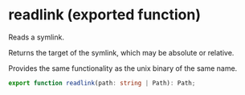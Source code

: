 <!-- INPUT:
/**
 * Reads a symlink.
 *
 * Returns the target of the symlink, which may be absolute or relative.
 *
 * Provides the same functionality as the unix binary of the same name.
 */
export function readlink(path: string | Path): Path;

-->
# readlink (exported function)

Reads a symlink.

Returns the target of the symlink, which may be absolute or relative.

Provides the same functionality as the unix binary of the same name.

```ts
export function readlink(path: string | Path): Path;
```

<!-- OUTPUT.frontmatter:
null
-->
<!-- OUTPUT.warnings:
[]
-->
